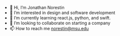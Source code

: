 - 👋 Hi, I’m Jonathan Norestin
- 👀 I’m interested in design and software development
- 🌱 I’m currently learning react.js, python, and swift. 
- 💞️ I’m looking to collaborate on starting a company 
- 📫 How to reach me norestin@msu.edu

<!---
jnorestin/jnorestin is a ✨ special ✨ repository because its `README.md` (this file) appears on your GitHub profile.
You can click the Preview link to take a look at your changes.
--->
